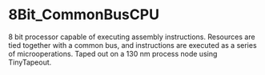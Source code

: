 # 8Bit_CommonBusCPU
8 bit processor capable of executing assembly instructions. Resources are tied together with a common bus, and instructions are executed as a series of microoperations. Taped out on a 130 nm process node using TinyTapeout.
